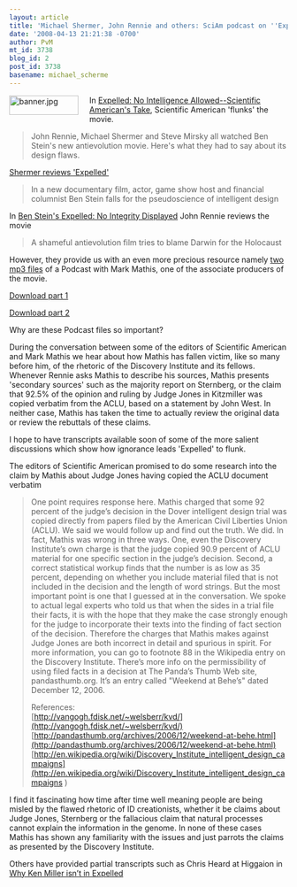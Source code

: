 ```yaml
---
layout: article
title: 'Michael Shermer, John Rennie and others: SciAm podcast on ''Expelled'''
date: '2008-04-13 21:21:38 -0700'
author: PvM
mt_id: 3738
blog_id: 2
post_id: 3738
basename: michael_scherme
---
```

[<img src="/PT/uploads/2008/banner-thumb-125x35.jpg" alt="banner.jpg" width="125" height="35" style="float: left; margin: 0 20px 20px 0;" class="mt-image-left" />](http://www.expelledexposed.com)
In [Expelled: No Intelligence Allowed--Scientific American's Take](http://www.sciam.com/article.cfm?id=sciam-reviews-expelled), Scientific American 'flunks' the movie. 

> John Rennie, Michael Shermer and Steve Mirsky all watched Ben Stein's new antievolution movie. Here's what they had to say about its design flaws.

[Shermer reviews 'Expelled'](http://www.sciam.com/article.cfm?id=ben-steins-expelled-review-michael-shermer)

> In a new documentary film, actor, game show host and financial columnist Ben Stein falls for the pseudoscience of intelligent design

In [Ben Stein's Expelled: No Integrity Displayed](http://www.sciam.com/article.cfm?id=ben-steins-expelled-review-john-rennie) John Rennie reviews the movie

> A shameful antievolution film tries to blame Darwin for the Holocaust

However, they provide us with an even more precious resource namely [two mp3 files](http://www.sciam.com/article.cfm?id=a-conversation-with-mark-mathis) of a Podcast with Mark Mathis, one of the associate producers of the movie.

[Download part 1](http://www.sciam.com/media/sound/2008-04_matthis-sciam-roundtable_p1.mp3)

[Download part 2](http://www.sciam.com/media/sound/2008-04_matthis-sciam-roundtable_p2.mp3)

Why are these Podcast files so important?

During the conversation between some of the editors of Scientific American and Mark Mathis we hear about how Mathis has fallen victim, like so many before him, of the rhetoric of the Discovery Institute and its fellows. Whenever Rennie asks Mathis to describe his sources, Mathis presents 'secondary sources' such as the majority report on Sternberg, or the claim that 92.5% of the opinion and ruling by Judge Jones in Kitzmiller was copied verbatim from the ACLU, based on a statement by John West. In neither case, Mathis has taken the time to actually review the original data or review the rebuttals of these claims.

I hope to have transcripts available soon of some of the more salient discussions which show how ignorance leads 'Expelled' to flunk.

The editors of Scientific American promised to do some research into the claim by Mathis about Judge Jones having copied the ACLU document verbatim

> One point requires response here.  Mathis charged that some 92 percent of the judge’s decision in the Dover intelligent design trial was copied directly from papers filed by the American Civil Liberties Union (ACLU).  We said we would follow up and find out the truth.  We did.  In fact, Mathis was wrong in three ways.  One, even the Discovery Institute’s own charge is that the judge copied 90.9 percent of ACLU material for one specific section in the judge’s decision.  Second, a correct statistical workup finds that the number is as low as 35 percent, depending on whether you include material filed that is not included in the decision and the length of word strings.  But the most important point is one that I guessed at in the conversation.  We spoke to actual legal experts who told us that when the sides in a trial file their facts, it is with the hope that they make the case strongly enough for the judge to incorporate their texts into the finding of fact section of the decision.  Therefore the charges that Mathis makes against Judge Jones are both incorrect in detail and spurious in spirit.  For more information, you can go to footnote 88 in the Wikipedia entry on the Discovery Institute.  There’s more info on the permissibility of using filed facts in a decision at The Panda’s Thumb Web site, pandasthumb.org.  It’s an entry called "Weekend at Behe’s" dated December 12, 2006.
> 
> References:
> <br />
> [http://vangogh.fdisk.net/~welsberr/kvd/](http://vangogh.fdisk.net/~welsberr/kvd/) <br />
> [http://pandasthumb.org/archives/2006/12/weekend-at-behe.html](http://pandasthumb.org/archives/2006/12/weekend-at-behe.html) <br />
> [http://en.wikipedia.org/wiki/Discovery_Institute_intelligent_design_campaigns](http://en.wikipedia.org/wiki/Discovery_Institute_intelligent_design_campaigns  )


I find it fascinating how time after time well meaning people are being misled by the flawed rhetoric of ID creationists, whether it be claims about Judge Jones, Sternberg or the fallacious claim that natural processes cannot explain the information in the genome. In none of these cases Mathis has shown any familiarity with the issues and just parrots the claims as presented by the Discovery Institute.

Others have provided partial transcripts such as Chris Heard at Higgaion in [Why Ken Miller isn’t in Expelled](http://www.heardworld.com/higgaion/?p=999)
